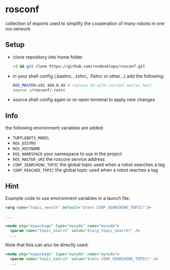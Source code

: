 # rosconf
collection of exports used to simplify the cooperation of many robots in one ros network

## Setup

- clone repository into home folder
  ```sh
  cd && git clone https://github.com/rosdevelops/rosconf.git
  ```

- in your shell config (.bashrc, .zshrc, .fishrc or other...) add the following:
  ```sh
  ROS_MASTER=192.168.0.XX # replace XX with current master host
  source ~/rosconf/.rosrc
  ```

- source shell config again or re-open terminal to apply new changes

## Info

the following environment variables are added:

- `TURTLEBOT3_MODEL`
- `ROS_DISTRO`
- `ROS_HOSTNAME`
- `ROS_NAMESPACE` your namespace to use in the project
- `ROS_MASTER_URI` the roscore service address
- `COOP_SEARCHING_TOPIC` the global topic used when a robot searches a tag
- `COOP_REACHED_TOPIC` the global topic used when a robot reaches a tag

## Hint

Example code to use environment variables in a launch file:

```xml
<arg name="topic_search" default="$(env COOP_SEARCHING_TOPIC)"/>

...

<node pkg="mypackage" type="mynode" name="mynode">
  <param name="topic_search" value="$(arg topic_search)" />
  ...
```

Note that this can also be directly used:
```xml
<node pkg="mypackage" type="mynode" name="mynode">
  <param name="topic_search" value="$(env COOP_SEARCHING_TOPIC)" />
  ...
```
